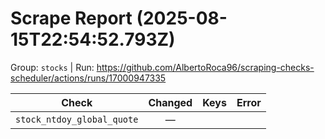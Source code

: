 # Scrape Report (2025-08-15T22:54:52.793Z)

Group: `stocks`  |  Run: https://github.com/AlbertoRoca96/scraping-checks-scheduler/actions/runs/17000947335

| Check | Changed | Keys | Error |
|---|:---:|:--|:--|
| `stock_ntdoy_global_quote` | — |  |  |

